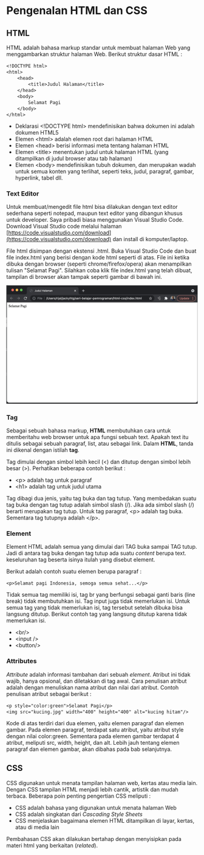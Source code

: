 # Pengenalan HTML dan CSS

## HTML

HTML adalah bahasa markup standar untuk membuat halaman Web yang menggambarkan struktur halaman Web. Berikut struktur dasar HTML :

```markup
<!DOCTYPE html>
<html>
    <head>
        <title>Judul Halaman</title>
    </head>
    <body>
        Selamat Pagi
    </body>
</html>
```

* Deklarasi &lt;!DOCTYPE html&gt; mendefinisikan bahwa dokumen ini adalah dokumen HTML5
* Elemen  &lt;html&gt; adalah elemen root dari halaman HTML
* Elemen  &lt;head&gt; berisi informasi meta tentang halaman HTML
* Elemen  &lt;title&gt; menentukan judul untuk halaman HTML \(yang ditampilkan di judul browser atau tab halaman\) 
* Elemen  &lt;body&gt; mendefinisikan tubuh dokumen, dan merupakan wadah untuk semua konten yang terlihat, seperti teks, judul, paragraf, gambar, hyperlink, tabel dll.

### Text Editor

Untuk membuat/mengedit file html bisa dilakukan dengan text editor sederhana seperti notepad, maupun text editor yang dibangun khusus untuk developer. Saya pribadi biasa menggunakan Visual Studio Code. Download Visual Studio code melalui halaman [https://code.visualstudio.com/download](https://code.visualstudio.com/download) dan install di komputer/laptop.

File html disimpan dengan ekstensi .html. Buka Visual Studio Code dan buat file index.html yang berisi dengan kode html seperti di atas. File ini ketika dibuka dengan browser \(seperti chrome/firefox/opera\) akan menampilkan tulisan "Selamat Pagi". Silahkan coba klik file index.html yang telah dibuat,  tampilan di browser akan tampak seperti gambar di bawah ini.

![](../.gitbook/assets/screen-shot-2021-07-28-at-19.55.11.png)

### Tag

Sebagai sebuah bahasa markup, **HTML** membutuhkan cara untuk memberitahu web browser untuk apa fungsi sebuah text. Apakah text itu ditulis sebagai sebuah paragraf, list, atau sebagai link. Dalam **HTML**, tanda ini dikenal dengan istilah **tag**.

Tag dimulai dengan simbol lebih kecil \(&lt;\) dan ditutup dengan simbol lebih besar \(&gt;\). Perhatikan beberapa contoh berikut :

* &lt;p&gt; adalah tag untuk paragraf
* &lt;h1&gt; adalah tag untuk judul utama

Tag dibagi dua jenis, yaitu tag buka dan tag tutup. Yang membedakan suatu tag buka dengan tag tutup adalah simbol slash \(/\). Jika ada simbol slash \(/\) berarti merupakan tag tutup. Untuk tag paragraf, &lt;p&gt; adalah tag buka. Sementara tag tutupnya adalah &lt;/p&gt;. 

### Element

Element HTML adalah semua yang dimulai dari TAG buka sampai TAG tutup. Jadi di antara tag buka dengan tag tutup ada suatu _content_ berupa text. keseluruhan tag beserta isinya itulah yang disebut element.

Berikut adalah contoh suatu elemen berupa paragraf :

```markup
<p>Selamat pagi Indonesia, semoga semua sehat...</p> 
```

Tidak semua tag memiliki isi, tag br yang berfungsi sebagai ganti baris \(line break\) tidak membutuhkan isi. Tag input juga tidak memerlukan isi. Untuk semua tag yang tidak memerlukan isi, tag tersebut setelah dibuka bisa langsung ditutup. Berikut contoh tag yang langsung ditutup karena tidak memerlukan isi.

* &lt;br/&gt;  
* &lt;input /&gt;
* &lt;button/&gt;

### Attributes

_Attribute_ adalah informasi tambahan dari sebuah _element_. Atribut ini tidak wajib, hanya opsional, dan diletakkan di tag awal. Cara penulisan atribut adalah dengan menuliskan nama atribut dan nilai dari atribut. Contoh penulisan atribut sebagai berikut :

```markup
<p style="color:green">Selamat Pagi</p>
<img src="kucing.jpg" width="400" height="400" alt="kucing hitam"/>
```

Kode di atas terdiri dari dua elemen, yaitu elemen paragraf dan elemen gambar. Pada elemen paragraf, terdapat satu atribut, yaitu atribut style dengan nilai color:green. Sementara pada elemen gambar terdapat 4 atribut, meliputi src, width, height, dan alt. Lebih jauh tentang elemen paragraf dan elemen gambar, akan dibahas pada bab selanjutnya. 

## CSS

CSS digunakan untuk menata tampilan halaman web, kertas atau media lain. Dengan CSS tampilan HTML menjadi lebih cantik, artistik dan mudah terbaca. Beberapa poin penting pengertian CSS meliputi : 

* CSS adalah bahasa yang digunakan untuk menata halaman Web
* CSS adalah singkatan dari _Cascading Style Sheets_
* CSS menjelaskan bagaimana elemen HTML ditampilkan di layar, kertas, atau di media lain

Pembahasan CSS akan dilakukan bertahap dengan menyisipkan pada materi html yang berkaitan \(_related_\).

